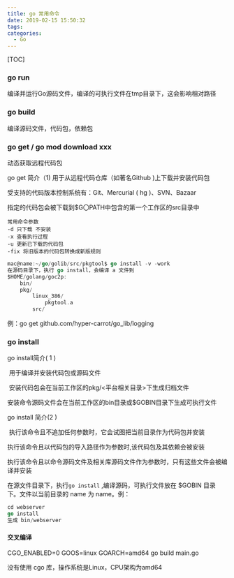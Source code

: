 ```yaml
---
title: go 常用命令
date: 2019-02-15 15:50:32
tags:
categories:
  - Go
---
```


[TOC]

### go run

编译并运行Go源码文件，编译的可执行文件在tmp目录下，这会影响相对路径

### go build

编译源码文件，代码包，依赖包

### go get / go mod download xxx

动态获取远程代码包

go get 简介（1)
用于从远程代码仓库（如著名Github )上下载并安装代码包 

受支持的代码版本控制系统有：Git、Mercurial ( hg )、SVN、Bazaar 

指定的代码包会被下载到$G〇PATH中包含的第一个工作区的src目录中

```
常用命令参数
-d 只下载 不安装
-x 查看执行过程
-u 更新已下载的代码包
-fix 将旧版本的代码包转换成新版规则
```

```go
mac@name:~/go/golib/src/pkgtool$ go install -v -work
在源码目录下，执行 go install，会编译 a 文件到 
$HOME/golang/goc2p:
    bin/
    pkg/
        linux_386/
            pkgtool.a
        src/
```

例：go get github.com/hyper-carrot/go_lib/logging

### go install

go install简介( 1 )

​	用于编译并安装代码包或源码文件

​	安装代码包会在当前工作区的pkg/<平台相关目录>下生成归档文件

​	安装命令源码文件会在当前工作区的bin目录或$GOBIN目录下生成可执行文件

go install 简介(2 ) 		

​	执行该命令且不追加任何参数时，它会试图把当前目录作为代码包并安装 		

​	执行该命令且以代码包的导入路径作为参数时,该代码包及其依赖会被安装 		

​	执行该命令且以命令源码文件及相关库源码文件作为参数时，只有这些文件会被编译并安装

在源文件目录下，执行`go install` ,编译源码，可执行文件放在 $GOBIN 目录下。文件以当前目录的 name 为 name。例：

```go
cd webserver
go install
生成 bin/webserver
```

#### 交叉编译

CGO_ENABLED=0 GOOS=linux GOARCH=amd64 go build main.go

没有使用 cgo 库，操作系统是Linux，CPU架构为amd64 